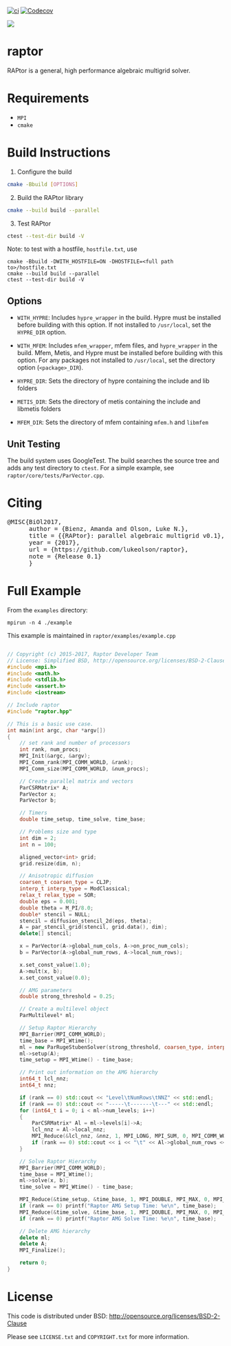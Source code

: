 [![ci](https://img.shields.io/github/actions/workflow/status/raptor-library/raptor/ci.yml?style=flat-square&label=tests)](https://github.com/raptor-library/raptor/actions?query=workflow%3Aci+branch%3Amain)
[![Codecov](https://img.shields.io/codecov/c/github/raptor-library/raptor?style=flat-square)](https://app.codecov.io/gh/raptor-library/raptor)

![](docs/logo/raptor-logo.png)

# raptor

RAPtor is a general, high performance algebraic multigrid solver.

# Requirements

- `MPI`
- `cmake`


# Build Instructions

1. Configure the build

```bash
cmake -Bbuild [OPTIONS]
```

2. Build the RAPtor library
```bash
cmake --build build --parallel
```

3. Test RAPtor
```bash
ctest --test-dir build -V
```

Note: to test with a hostfile, `hostfile.txt`, use
```
cmake -Bbuild -DWITH_HOSTFILE=ON -DHOSTFILE=<full path to>/hostfile.txt
cmake --build build --parallel
ctest --test-dir build -V
```

## Options

- `WITH_HYPRE`:
    Includes `hypre_wrapper` in the build.  Hypre must be installed before
    building with this option.  If not installed to `/usr/local`, set the
    `HYPRE_DIR` option.

- `WITH_MFEM`:
    Includes `mfem_wrapper`, mfem files, and `hypre_wrapper` in the build.
    Mfem, Metis, and Hypre must be installed before building with this
    option.  For any packages not installed to `/usr/local`, set the
    directory option (`<package>_DIR`).

- `HYPRE_DIR`:
    Sets the directory of hypre containing the include and lib folders

- `METIS_DIR`:
    Sets the directory of metis containing the include and libmetis folders

- `MFEM_DIR`:
    Sets the directory of mfem containing `mfem.h` and `libmfem`

## Unit Testing

The build system uses GoogleTest.  The build searches
the source tree and adds any
test directory to `ctest`. For a simple example, see
`raptor/core/tests/ParVector.cpp`.

# Citing

<pre>
@MISC{BiOl2017,
      author = {Bienz, Amanda and Olson, Luke N.},
      title = {{RAPtor}: parallel algebraic multigrid v0.1},
      year = {2017},
      url = {https://github.com/lukeolson/raptor},
      note = {Release 0.1}
      }
</pre>

# Full Example

From the `examples` directory:
```
mpirun -n 4 ./example
```

This example is maintained in `raptor/examples/example.cpp`

```cpp

// Copyright (c) 2015-2017, Raptor Developer Team
// License: Simplified BSD, http://opensource.org/licenses/BSD-2-Clause
#include <mpi.h>
#include <math.h>
#include <stdlib.h>
#include <assert.h>
#include <iostream>

// Include raptor
#include "raptor.hpp"

// This is a basic use case.
int main(int argc, char *argv[])
{
    // set rank and number of processors
    int rank, num_procs;
    MPI_Init(&argc, &argv);
    MPI_Comm_rank(MPI_COMM_WORLD, &rank);
    MPI_Comm_size(MPI_COMM_WORLD, &num_procs);

    // Create parallel matrix and vectors
    ParCSRMatrix* A;
    ParVector x;
    ParVector b;

    // Timers
    double time_setup, time_solve, time_base;

    // Problems size and type
    int dim = 2;
    int n = 100;

    aligned_vector<int> grid;
    grid.resize(dim, n);

    // Anisotropic diffusion
    coarsen_t coarsen_type = CLJP;
    interp_t interp_type = ModClassical;
    relax_t relax_type = SOR;
    double eps = 0.001;
    double theta = M_PI/8.0;
    double* stencil = NULL;
    stencil = diffusion_stencil_2d(eps, theta);
    A = par_stencil_grid(stencil, grid.data(), dim);
    delete[] stencil;

    x = ParVector(A->global_num_cols, A->on_proc_num_cols);
    b = ParVector(A->global_num_rows, A->local_num_rows);

    x.set_const_value(1.0);
    A->mult(x, b);
    x.set_const_value(0.0);

    // AMG parameters
    double strong_threshold = 0.25;

    // Create a multilevel object
    ParMultilevel* ml;

    // Setup Raptor Hierarchy
    MPI_Barrier(MPI_COMM_WORLD);
    time_base = MPI_Wtime();
    ml = new ParRugeStubenSolver(strong_threshold, coarsen_type, interp_type, Classical, relax_type);
    ml->setup(A);
    time_setup = MPI_Wtime() - time_base;

    // Print out information on the AMG hierarchy
    int64_t lcl_nnz;
    int64_t nnz;

    if (rank == 0) std::cout << "Level\tNumRows\tNNZ" << std::endl;
    if (rank == 0) std::cout << "-----\t-------\t---" << std::endl;
    for (int64_t i = 0; i < ml->num_levels; i++)
    {
        ParCSRMatrix* Al = ml->levels[i]->A;
        lcl_nnz = Al->local_nnz;
        MPI_Reduce(&lcl_nnz, &nnz, 1, MPI_LONG, MPI_SUM, 0, MPI_COMM_WORLD);
        if (rank == 0) std::cout << i << "\t" << Al->global_num_rows << "\t" << nnz << std::endl;
    }

    // Solve Raptor Hierarchy
    MPI_Barrier(MPI_COMM_WORLD);
    time_base = MPI_Wtime();
    ml->solve(x, b);
    time_solve = MPI_Wtime() - time_base;

    MPI_Reduce(&time_setup, &time_base, 1, MPI_DOUBLE, MPI_MAX, 0, MPI_COMM_WORLD);
    if (rank == 0) printf("Raptor AMG Setup Time: %e\n", time_base);
    MPI_Reduce(&time_solve, &time_base, 1, MPI_DOUBLE, MPI_MAX, 0, MPI_COMM_WORLD);
    if (rank == 0) printf("Raptor AMG Solve Time: %e\n", time_base);

    // Delete AMG hierarchy
    delete ml;
    delete A;
    MPI_Finalize();

    return 0;
}

```

# License

This code is distributed under BSD: http://opensource.org/licenses/BSD-2-Clause

Please see `LICENSE.txt` and `COPYRIGHT.txt` for more information.

